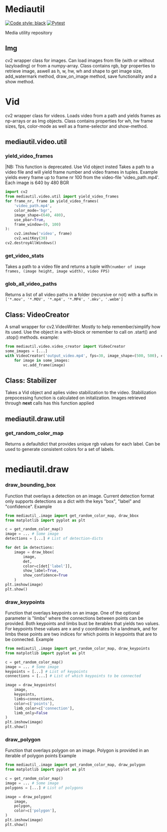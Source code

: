 # Mediautil
[![Code style: black](https://img.shields.io/badge/code%20style-black-000000.svg)](https://github.com/psf/black) 
[![Pytest](https://github.com/biometrical-as/mediautil/actions/workflows/workflow.yaml/badge.svg)](https://github.com/biometrical-as/mediautil/actions/workflows/workflow.yaml)

Media utility repository



## Img
cv2 wrapper class for images.
Can load images from file (with or without lazyloading) or from a numpy-array. 
Class contains rgb, bgr properties to retrieve image, aswell as h, w, hw, wh and shape to get image size, add_watermark method, draw_on_image method, save functionality and a show method. 

# Vid
cv2 wrapper class for videos. 
Loads video from a path and yields frames as np-arrays or as Img objects. 
Class contains properties for wh, hw frame sizes, fps, color-mode as well as a frame-selector and show-method.

## mediautil.video.util
### yield_video_frames
|NB: This function is deprecated. Use Vid object insted
Takes a path to a video file and will yield frame number and video frames in tuples.
Example yields every frame up to frame nr 100 from the video-file 'video_path.mp4'. Each image is 640 by 480 BGR

```python
import cv2
from mediautil.video.util import yield_video_frames
for frame_nr, frame in yield_video_frames(
    'video_path.mp4',
    color_mode='bgr', 
    image_shape=(640, 480), 
    use_pbar=True, 
    frame_window=(0, 100)
): 
    cv2.imshow('video', frame)
    cv2.waitKey(30)
cv2.destroyAllWindows()
```

### get_video_stats
Takes a path to a video file and returns a tuple with`(number of image frames, (image height, image width), video FPS)`

### glob_all_video_paths
Returns a list of all video paths in a folder (recursive or not) with a suffix in 
`['*.mov', '*.MOV', '*.mp4', '*.MP4', '.mkv', '.webm']`


## Class: VideoCreator
A small wrapper for cv2.VideoWriter. Mostly to help remember/simplify how its used. 
Use the object in a with-block or remember to call on .start() and .stop() methods.
example:

```python
from mediautil.video.video_creator import VideoCreator
some_images = [...]
with VideoCreator('output_video.mp4', fps=30, image_shape=(500, 500), color_mode='gray') as vc:
    for image in some_images:
        vc.add_frame(image)
```

## Class: Stabilizer
Takes a Vid object and aplies video stabilization to the video. 
Stabilization prepocessing function is calculated on initalization. 
Images retrieved through __next__ calls has this function applied 

## mediautil.draw.util
### get_random_color_map
Returns a defaultdict that provides unique rgb values for each label. Can be used to generate consistent colors for a set
of labels.

# mediautil.draw
### draw_bounding_box
Function that overlays a detection on an image. Current detection format only supports detections as a dict with the keys
"box", "label" and "confidence".
Example

```python
from mediautil_.image import get_random_color_map, draw_bbox
from matplotlib import pyplot as plt

c = get_random_color_map()
image = ... # Some image
detections = [...] # List of detection-dicts

for det in detections: 
    image = draw_bbox(
        image, 
        det, 
        color=c[det['label']], 
        show_label=True, 
        show_confidence=True
    )
plt.imshow(image)
plt.show()
```

### draw_keypoints
Function that overlays keypoints on an image. One of the optional parameter is "limbs" where the connections between points
can be provided. Both keypoints and limbs bust be iterables that yields two values. For keypoints these values are x and y coordinates
for a landmark, and for limbs these points are two indices for which points in keypoints that are to be connected. 
Example

```python
from mediautil_.image import get_random_color_map, draw_keypoints
from matplotlib import pyplot as plt

c = get_random_color_map()
image = ... # Some image
keypoints = [...] # List of keypoints
connections = [...] # List of which keypoints to be connected

image = draw_keypoints(
    image, 
    keypoints, 
    limbs=connections, 
    color=c['points'], 
    limb_color=c['connection'], 
    limb_only=False
)
plt.imshow(image)
plt.show()
```

### draw_polygon
Function that overlays polygon on an image. Polygon is provided in an iterable of polygon points
Example

```python
from mediautil_.image import get_random_color_map, draw_polygon
from matplotlib import pyplot as plt

c = get_random_color_map()
image = ... # Some image
polygons = [...] # List of polygons

image = draw_polygon(
    image, 
    polygon, 
    color=c['polygon'], 
)
plt.imshow(image)
plt.show()
```
